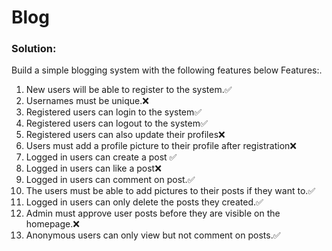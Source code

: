 # Blog

### Solution:

Build a simple blogging system with the following features below
Features:.
1. New users will be able to register to the system.✅
2. Usernames must be unique.❌
3. Registered users can login to the system✅
4. Registered users can logout to the system✅
5. Registered users can also update their profiles❌
6. Users must add a profile picture to their profile after registration❌
7. Logged in users can create a post ✅
8. Logged in users can like a post❌
10. Logged in users can comment on post.✅
11. The users must be able to add pictures to their posts if they want to.✅
12. Logged in users can only delete the posts they created.✅
13. Admin must approve user posts before they are visible on the homepage.❌
14. Anonymous users can only view but not comment on posts.✅